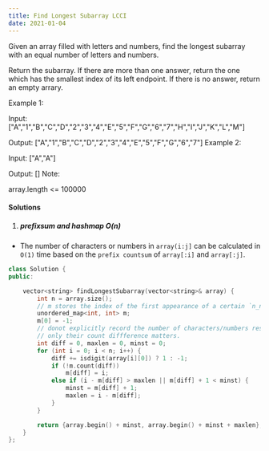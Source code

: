 ```yaml
---
title: Find Longest Subarray LCCI
date: 2021-01-04
---
```

Given an array filled with letters and numbers, find the longest subarray with an equal number of letters and numbers.

Return the subarray. If there are more than one answer, return the one which has the smallest index of its left endpoint. If there is no answer, return an empty arrary.

Example 1:

Input: ["A","1","B","C","D","2","3","4","E","5","F","G","6","7","H","I","J","K","L","M"]

Output: ["A","1","B","C","D","2","3","4","E","5","F","G","6","7"]
Example 2:

Input: ["A","A"]

Output: []
Note:

array.length <= 100000


#### Solutions

1. ##### prefixsum and hashmap O(n)

- The number of characters or numbers in `array(i:j]` can be calculated in `O(1)` time based on the `prefix countsum` of `array[:i]` and `array[:j]`.

```cpp
class Solution {
public:

    vector<string> findLongestSubarray(vector<string>& array) {
        int n = array.size();
        // m stores the index of the first appearance of a certain `n_num - n_char`
        unordered_map<int, int> m;
        m[0] = -1;
        // donot explicitly record the number of characters/numbers respectively.
        // only their count diffference matters.
        int diff = 0, maxlen = 0, minst = 0;
        for (int i = 0; i < n; i++) {
            diff += isdigit(array[i][0]) ? 1 : -1;
            if (!m.count(diff))
                m[diff] = i;
            else if (i - m[diff] > maxlen || m[diff] + 1 < minst) {
                minst = m[diff] + 1;
                maxlen = i - m[diff];
            }
        }

        return {array.begin() + minst, array.begin() + minst + maxlen};
    }
};
```